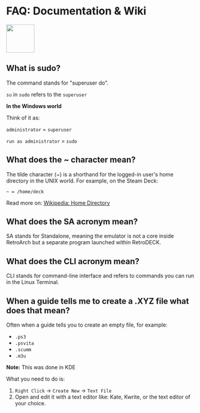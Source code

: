 # FAQ: Documentation & Wiki

<img src="../../wiki_icons/retrodeck/icon-rd.svg" width="75">

## What is sudo?

The command stands for "superuser do".

`su` in `sudo` refers to the `superuser` 

**In the Windows world**

Think of it as:

`administrator` = `superuser`

`run as administrator` = `sudo`

## What does the ~ character mean?

The tilde character (~) is a shorthand for the logged-in user's home directory in the UNIX world. For example, on the Steam Deck:

`~ = /home/deck`

Read more on: [Wikipedia: Home Directory](https://en.wikipedia.org/wiki/Home_directory)

## What does the SA acronym mean?

SA stands for Standalone, meaning the emulator is not a core inside RetroArch but a separate program launched within RetroDECK.

## What does the CLI acronym mean?

CLI stands for command-line interface and refers to commands you can run in the Linux Terminal.

## When a guide tells me to create a .XYZ file what does that mean?

Often when a guide tells you to create an empty file, for example:

- `.ps3`
- `.psvita`
- `.scumm`
- `.m3u`

**Note:** This was done in KDE

What you need to do is:

1. `Right Click` -> `Create New` -> `Text File`
2. Open and edit it with a text editor like: Kate, Kwrite, or the text editor of your choice.
